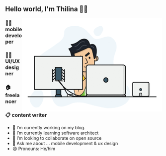 ## Hello world, I'm Thilina 👨‍💻  

<img align="right" alt="GIF" src="https://github.com/thilina-sanjeewa/thilina-sanjeewa/blob/main/1.gif?raw=true" width="450" height="300"  />

### 👨‍💻 mobile developer  
### 🧑‍🎨 UI/UX designer 
### 🏠 freelancer
### 📋 content writer
- 🔭 I’m currently working on my blog.
- 🌱 I’m currently learning software architect
- 👯 I’m looking to collaborate on open source
- 💬 Ask me about ... mobile development & ux design
- 😄 Pronouns: He/him


<!--
**thilina-sanjeewa/thilina-sanjeewa** is a ✨ _special_ ✨ repository because its `README.md` (this file) appears on your GitHub profile.

Here are some ideas to get you started:

- 🔭 I’m currently working on ...
- 🌱 I’m currently learning ...
- 👯 I’m looking to collaborate on ...
- 🤔 I’m looking for help with ...
- 💬 Ask me about ...
- 📫 How to reach me: ...
- 😄 Pronouns: ...
- ⚡ Fun fact: ...
-->
